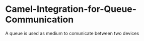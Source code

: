 # Camel-Integration-for-Queue-Communication
A queue is used as medium to comunicate between two devices
